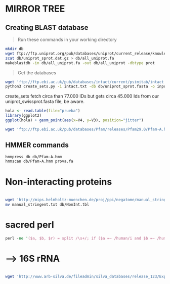 # MIRROR TREE

## Creating BLAST database

> Run these commands in your working directory

```sh
mkdir db
wget ftp://ftp.uniprot.org/pub/databases/uniprot/current_release/knowledgebase/complete/uniprot_sprot.fasta.gz -O db/uniprot_sprot.dat.gz
zcat db/uniprot_sprot.dat.gz > db/all_uniprot.fa
makeblastdb -in db/all_uniprot.fa -out db/all_uniprot -dbtype prot
```


> Get the databases
```sh
wget 'ftp://ftp.ebi.ac.uk/pub/databases/intact/current/psimitab/intact.txt'
python3 create_sets.py -i intact.txt -db db/uniprot_sprot.fasta -o input.fasta
```

create_sets fetch circa than 77.000 IDs but gets circa 45.000 Ids from our uniprot_swissprot.fasta file, be aware. 




```r
hola <- read.table(file="prueba")
library(ggplot2)
ggplot(hola) + geom_point(aes(x=V4, y=V3), position="jitter")
```

```sh
wget 'ftp://ftp.ebi.ac.uk/pub/databases/Pfam/releases/Pfam29.0/Pfam-A.hmm.gz'
```

## HMMER commands

```sh
hmmpress db db/Pfam-A.hmm
hmmscan db/Pfam-A.hmm prova.fa


```

# Non-interacting proteins
```sh
 
wget 'http://mips.helmholtz-muenchen.de/proj/ppi/negatome/manual_stringent.txt'
mv manual_stringent.txt db/NonInt.tbl

```



# sacred perl

```perl
perl -ne '($a, $b, $r) = split /\s+/; if ($a =~ /human/i and $b =~ /human/i) {chomp; print "$_ NO\n";}' prova_noint.out > OUT_NO.txt


```

#  --> 16S rRNA

```sh

wget 'http://www.arb-silva.de/fileadmin/silva_databases/release_123/Exports/SILVA_123_LSURef_tax_silva_full_align_trunc.fasta.gz'

```